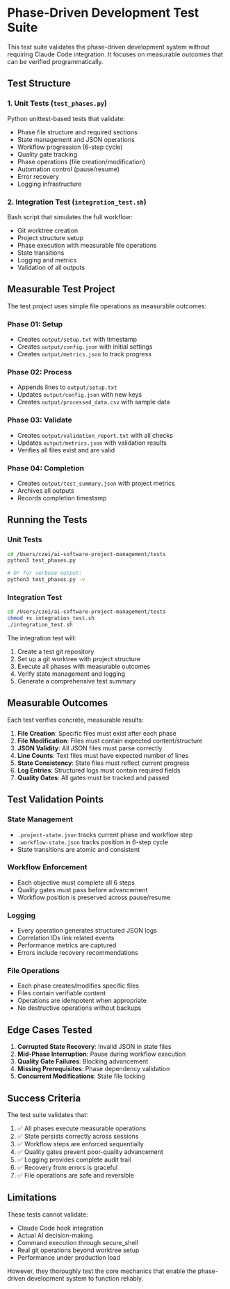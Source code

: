 # Phase-Driven Development Test Suite

This test suite validates the phase-driven development system without requiring Claude Code integration. It focuses on measurable outcomes that can be verified programmatically.

## Test Structure

### 1. Unit Tests (`test_phases.py`)
Python unittest-based tests that validate:
- Phase file structure and required sections
- State management and JSON operations
- Workflow progression (6-step cycle)
- Quality gate tracking
- Phase operations (file creation/modification)
- Automation control (pause/resume)
- Error recovery
- Logging infrastructure

### 2. Integration Test (`integration_test.sh`)
Bash script that simulates the full workflow:
- Git worktree creation
- Project structure setup
- Phase execution with measurable file operations
- State transitions
- Logging and metrics
- Validation of all outputs

## Measurable Test Project

The test project uses simple file operations as measurable outcomes:

### Phase 01: Setup
- Creates `output/setup.txt` with timestamp
- Creates `output/config.json` with initial settings
- Creates `output/metrics.json` to track progress

### Phase 02: Process  
- Appends lines to `output/setup.txt`
- Updates `output/config.json` with new keys
- Creates `output/processed_data.csv` with sample data

### Phase 03: Validate
- Creates `output/validation_report.txt` with all checks
- Updates `output/metrics.json` with validation results
- Verifies all files exist and are valid

### Phase 04: Completion
- Creates `output/test_summary.json` with project metrics
- Archives all outputs
- Records completion timestamp

## Running the Tests

### Unit Tests
```bash
cd /Users/czei/ai-software-project-management/tests
python3 test_phases.py

# Or for verbose output:
python3 test_phases.py -v
```

### Integration Test
```bash
cd /Users/czei/ai-software-project-management/tests
chmod +x integration_test.sh
./integration_test.sh
```

The integration test will:
1. Create a test git repository
2. Set up a git worktree with project structure
3. Execute all phases with measurable outcomes
4. Verify state management and logging
5. Generate a comprehensive test summary

## Measurable Outcomes

Each test verifies concrete, measurable results:

1. **File Creation**: Specific files must exist after each phase
2. **File Modification**: Files must contain expected content/structure
3. **JSON Validity**: All JSON files must parse correctly
4. **Line Counts**: Text files must have expected number of lines
5. **State Consistency**: State files must reflect current progress
6. **Log Entries**: Structured logs must contain required fields
7. **Quality Gates**: All gates must be tracked and passed

## Test Validation Points

### State Management
- `.project-state.json` tracks current phase and workflow step
- `.workflow-state.json` tracks position in 6-step cycle
- State transitions are atomic and consistent

### Workflow Enforcement
- Each objective must complete all 6 steps
- Quality gates must pass before advancement
- Workflow position is preserved across pause/resume

### Logging
- Every operation generates structured JSON logs
- Correlation IDs link related events
- Performance metrics are captured
- Errors include recovery recommendations

### File Operations
- Each phase creates/modifies specific files
- Files contain verifiable content
- Operations are idempotent when appropriate
- No destructive operations without backups

## Edge Cases Tested

1. **Corrupted State Recovery**: Invalid JSON in state files
2. **Mid-Phase Interruption**: Pause during workflow execution
3. **Quality Gate Failures**: Blocking advancement
4. **Missing Prerequisites**: Phase dependency validation
5. **Concurrent Modifications**: State file locking

## Success Criteria

The test suite validates that:
1. ✅ All phases execute measurable operations
2. ✅ State persists correctly across sessions
3. ✅ Workflow steps are enforced sequentially
4. ✅ Quality gates prevent poor-quality advancement
5. ✅ Logging provides complete audit trail
6. ✅ Recovery from errors is graceful
7. ✅ File operations are safe and reversible

## Limitations

These tests cannot validate:
- Claude Code hook integration
- Actual AI decision-making
- Command execution through secure_shell
- Real git operations beyond worktree setup
- Performance under production load

However, they thoroughly test the core mechanics that enable the phase-driven development system to function reliably.
